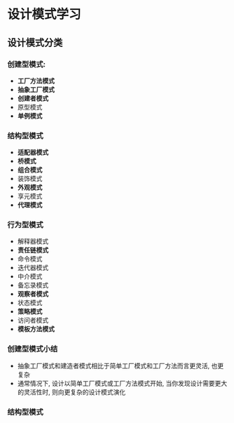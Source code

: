 # 设计模式学习
## 设计模式分类
### 创建型模式:
* **工厂方法模式**
* **抽象工厂模式**
* **创建者模式**
* 原型模式
* **单例模式**
### 结构型模式
* **适配器模式**
* **桥模式**
* **组合模式**
* 装饰模式
* **外观模式**
* 享元模式
* **代理模式**

### 行为型模式
* 解释器模式
* **责任链模式**
* 命令模式
* 迭代器模式
* 中介模式
* 备忘录模式
* **观察者模式**
* 状态模式
* **策略模式**
* 访问者模式
* **模板方法模式**

### 创建型模式小结
* 抽象工厂模式和建造者模式相比于简单工厂模式和工厂方法而言更灵活, 也更复杂
* 通常情况下, 设计以简单工厂模式或工厂方法模式开始, 当你发现设计需要更大的灵活性时, 则向更复杂的设计模式演化
### 结构型模式
